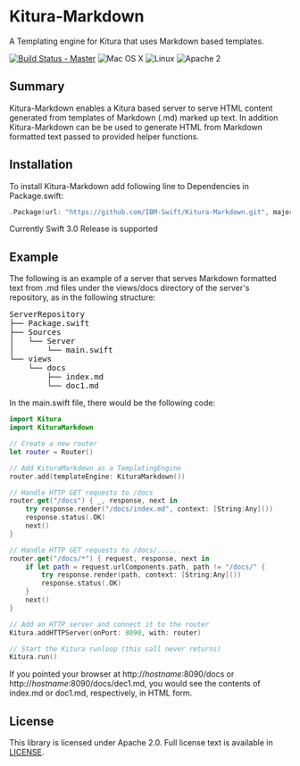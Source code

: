 # Kitura-Markdown
A Templating engine for Kitura that uses Markdown based templates.

[![Build Status - Master](https://travis-ci.org/IBM-Swift/Kitura.svg?branch=master)](https://travis-ci.org/IBM-Swift/Kitura-Markdown)
![Mac OS X](https://img.shields.io/badge/os-Mac%20OS%20X-green.svg?style=flat)
![Linux](https://img.shields.io/badge/os-linux-green.svg?style=flat)
![Apache 2](https://img.shields.io/badge/license-Apache2-blue.svg?style=flat)

## Summary
Kitura-Markdown enables a Kitura based server to serve HTML content generated from templates of
Markdown (.md) marked up text. In addition Kitura-Markdown can be be used to generate HTML from
Markdown formatted text passed to provided helper functions.

## Installation

To install Kitura-Markdown add following line to Dependencies in Package.swift:

```swift
.Package(url: "https://github.com/IBM-Swift/Kitura-Markdown.git", majorVersion: 0)
```

Currently Swift 3.0 Release is supported

## Example
The following is an example of a server that serves Markdown formatted text from .md files
under the views/docs directory of the server's repository, as in the following structure:

<pre>
ServerRepository
├── Package.swift
├── Sources
│   └── Server
│       └── main.swift
└── views
    └── docs
        ├── index.md
        └── doc1.md
</pre>

In the main.swift file, there would be the following code:

```swift
import Kitura
import KituraMarkdown

// Create a new router
let router = Router()

// Add KituraMarkdown as a TemplatingEngine
router.add(templateEngine: KituraMarkdown())

// Handle HTTP GET requests to /docs
router.get("/docs") { _, response, next in
    try response.render("/docs/index.md", context: [String:Any]())
    response.status(.OK)
    next()
}

// Handle HTTP GET requests to /docs/......
router.get("/docs/*") { request, response, next in
    if let path = request.urlComponents.path, path != "/docs/" {
        try response.render(path, context: [String:Any]())
        response.status(.OK)
    }
    next()
}

// Add an HTTP server and connect it to the router
Kitura.addHTTPServer(onPort: 8090, with: router)

// Start the Kitura runloop (this call never returns)
Kitura.run()
```

If you pointed your browser at http://_hostname_:8090/docs or
http://_hostname_:8090/docs/dec1.md, you would see the contents of index.md
or doc1.md, respectively, in HTML form. 

## License
This library is licensed under Apache 2.0. Full license text is available in [LICENSE](LICENSE.txt).
